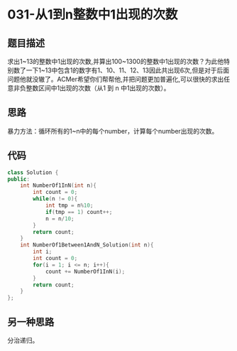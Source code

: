 # 031-从1到n整数中1出现的次数



## 题目描述

求出1~13的整数中1出现的次数,并算出100~1300的整数中1出现的次数？为此他特别数了一下1~13中包含1的数字有1、10、11、12、13因此共出现6次,但是对于后面问题他就没辙了。ACMer希望你们帮帮他,并把问题更加普遍化,可以很快的求出任意非负整数区间中1出现的次数（从1 到 n 中1出现的次数）。



## 思路

暴力方法：循环所有的1~n中的每个number，计算每个number出现的次数。



## 代码

```c++
class Solution {
public:
    int NumberOf1InN(int n){
        int count = 0;
        while(n != 0){
            int tmp = n%10;
            if(tmp == 1) count++;
            n = n/10;
        }
        return count;
    }
    int NumberOf1Between1AndN_Solution(int n){
        int i;
        int count = 0;
        for(i = 1; i <= n; i++){
            count += NumberOf1InN(i);
        }
        return count;
    }
};
```



## 另一种思路
分治递归。

